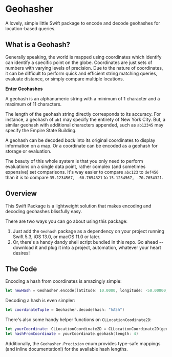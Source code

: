 # Geohasher

A lovely, simple little Swift package to encode and decode geohashes for location-based queries.

## What is a Geohash?
Generally speaking, the world is mapped using coordinates which identify can identify a specific point on the globe. Coordinates are just sets of numbers with varying levels of precision. Due to the nature of coordinates, it can be difficult to perform quick and efficient string matching queries, evaluate distance, or simply compare multiple locations.

**Enter Geohashes**

A geohash is an alphanumeric string with a minimum of 1 character and a maximum of 11 characters. 

The length of the geohash string directly corresponds to its accuracy. For instance, a geohash of `ab1` may specify the entirety of New York City. But, a similar geohash with additional characters appended, such as `ab12345` may specify the Empire State Building.

A geohash can be decoded *back* into its original coordinates to display information on a map. Or a coordinate can be encoded as a geohash for storage or evaluation.

The beauty of this whole system is that you only need to perform evaluations on a single data point, rather complex (and sometimes expensive) set comparisons. It's way easier to compare `abc123` to `def456` than it is to compare `35.1234567, -60.7654321` to `15.1234567, -70.7654321`.

## Overview
This Swift Package is a lightweight solution that makes encoding and decoding geohashes blissfully easy.

There are two ways you can go about using this package:

 1. Just add the `Geohash` package as a dependency on your project running Swift 5.3, iOS 13.0, or macOS 11.0 or later.
 3. Or, there's a handy dandy shell script bundled in this repo. Go ahead -- download it and plug it into a project, automation, whatever your heart desires!

## The Code
Encoding a hash from coordinates is amazingly simple:

```swift
let newHash = Geohasher.encode(latitude: 10.0000, longitude: -50.00000, length: 5)
```

Decoding a hash is even simpler:

```swift
let coordinateTuple = Geohasher.decode(hash: "hA5h")
```

There's also some handy helper functions on `CLLocationCoodinate2D`:

```swift
let yourCoordinate: CLLocationCoordinate2D = CLLocationCoordinate2D(geohash: "hA5h")
let hashFromCoordinate = yourCoordinate.geohash(length: 4)
```

Additionally, the `Geohasher.Precision` enum provides type-safe mappings (and inline documentation!) for the available hash lengths.
